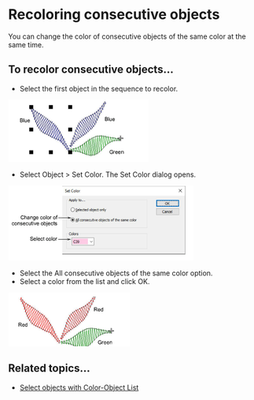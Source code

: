 # Recoloring consecutive objects

You can change the color of consecutive objects of the same color at the same time.

## To recolor consecutive objects...

- Select the first object in the sequence to recolor.

![SetCol2.png](assets/SetCol2.png)

- Select Object > Set Color. The Set Color dialog opens.

![SetColor.png](assets/SetColor.png)

- Select the All consecutive objects of the same color option.
- Select a color from the list and click OK.

![SetCol1.png](assets/SetCol1.png)

## Related topics...

- [Select objects with Color-Object List](../basics/Select_objects_with_Color-Object_List)
